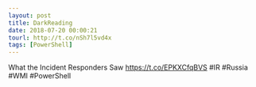 ```yaml
---
layout: post
title: DarkReading
date: 2018-07-20 00:00:21
tourl: http://t.co/nSh7l5vd4x
tags: [PowerShell]
---
```

What the Incident Responders Saw https://t.co/EPKXCfqBVS #IR #Russia #WMI #PowerShell